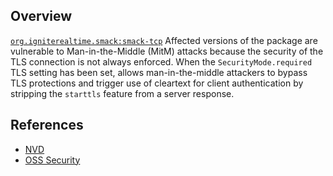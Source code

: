 ## Overview
[`org.igniterealtime.smack:smack-tcp`](http://search.maven.org/#search%7Cga%7C1%7Ca%3A%22smack-tcp%22)
Affected versions of the package are vulnerable to Man-in-the-Middle (MitM) attacks because the security of the TLS connection is not always enforced. When the `SecurityMode.required` TLS setting has been set, allows man-in-the-middle attackers to bypass TLS protections and trigger use of cleartext for client authentication by stripping the `starttls` feature from a server response.

## References
- [NVD](https://web.nvd.nist.gov/view/vuln/detail?vulnId=CVE-2016-10027)
- [OSS Security](http://seclists.org/oss-sec/2016/q4/716)
